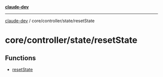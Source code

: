 [**claude-dev**](../../../../README.md)

***

[claude-dev](../../../../README.md) / core/controller/state/resetState

# core/controller/state/resetState

## Functions

- [resetState](functions/resetState.md)
